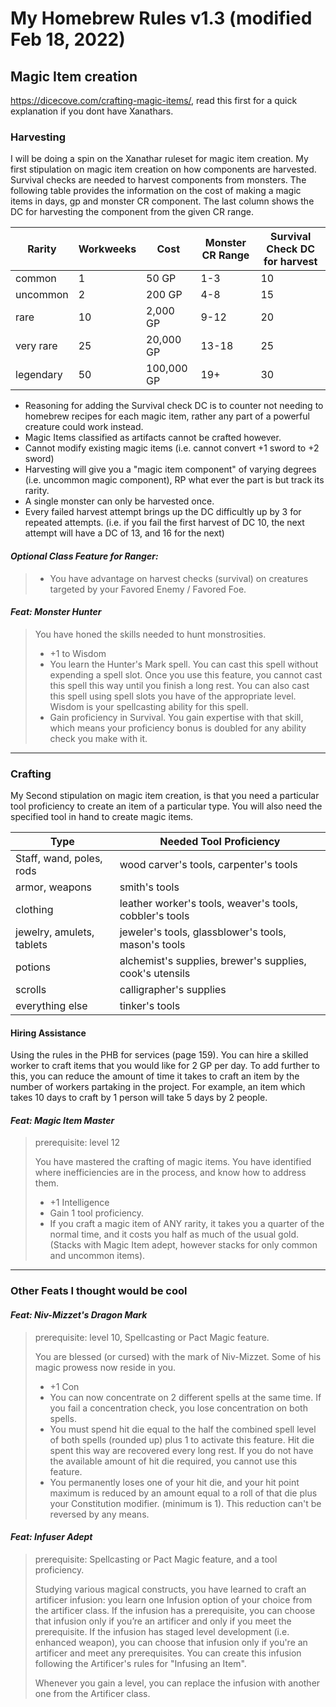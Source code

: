 # My Homebrew Rules v1.3 (modified Feb 18, 2022)

## Magic Item creation 

https://dicecove.com/crafting-magic-items/, read this first for a quick explanation if you dont have Xanathars.


### Harvesting

I will be doing a spin on the Xanathar ruleset for magic item creation. My first stipulation on magic item creation on how components are harvested. Survival checks are needed to harvest components from monsters. The following table provides the information on the cost of  making a magic items in days, gp and monster CR component. The last column shows the DC for harvesting the component from the given CR range.


| Rarity    | Workweeks | Cost       | Monster CR Range | Survival Check DC for harvest |
|-----------|-----------|------------|------------------|-------------------------------|
| common    | 1         | 50 GP      | 1-3              | 10                            |
| uncommon  | 2         | 200 GP     | 4-8              | 15                            |
| rare      | 10        | 2,000 GP   | 9-12             | 20                            |
| very rare | 25        | 20,000 GP  | 13-18            | 25                            |
| legendary | 50        | 100,000 GP | 19+              | 30                            |

- Reasoning for adding the Survival check DC is to counter not needing to homebrew recipes for each magic item, rather any part of a powerful creature could work instead.
- Magic Items classified as artifacts cannot be crafted however.
- Cannot modify existing magic items (i.e. cannot convert +1 sword to +2 sword)
- Harvesting will give you a "magic item component" of varying degrees (i.e. uncommon magic component), RP what ever the part is but track its rarity.
- A single monster can only be harvested once.
- Every failed harvest attempt brings up the DC difficultly up by 3 for repeated attempts. (i.e. if you fail the first harvest of DC 10, the next attempt will have a DC of 13, and 16 for the next)

#### *Optional Class Feature for Ranger:*
>- You have advantage on harvest checks (survival) on creatures targeted by your Favored Enemy / Favored Foe.


#### *Feat: Monster Hunter* 
>You have honed the skills needed to hunt monstrosities.
>- +1 to Wisdom
>- You learn the Hunter's Mark spell. You can cast this spell without expending a spell slot. Once you use this feature, you cannot cast this spell this way until you finish a long rest. You can also cast this spell using spell slots you have of the appropriate level. Wisdom is your spellcasting ability for this spell.
>- Gain proficiency in Survival. You gain expertise with that skill, which means your proficiency bonus is doubled for any ability check you make with it.
>

---

### Crafting 

My Second stipulation on magic item creation, is that you need a particular tool proficiency to create an item of a particular type. You will also need the specified tool in hand to create magic items.

| Type                       | Needed Tool Proficiency                                  |
|----------------------------|----------------------------------------------------------|
| Staff, wand, poles, rods   | wood carver's tools, carpenter's tools                   |
| armor, weapons             | smith's tools                                            |
| clothing                   | leather worker's tools, weaver's tools, cobbler's tools  |
| jewelry, amulets, tablets  | jeweler's tools, glassblower's tools, mason's tools      |
| potions                    | alchemist's supplies, brewer's supplies, cook's utensils |
| scrolls                    | calligrapher's supplies                                  |
| everything else            | tinker's tools                                           |


#### Hiring Assistance

Using the rules in the PHB for services (page 159). You can hire a skilled worker to craft items that you would like for 2 GP per day. To add further to this, you can reduce the amount of time it takes to craft an item by the number of workers partaking in the project. For example, an item which takes 10 days to craft by 1 person will take 5 days by 2 people. 

#### *Feat: Magic Item Master* 

>prerequisite: level 12
>
>You have mastered the crafting of magic items. You have identified where inefficiencies are in the process, and know how to address them.
>- +1 Intelligence
>- Gain 1 tool proficiency.
>- If you craft a magic item of ANY rarity, it takes you a quarter of the normal time, and it costs you half as much of the usual gold. (Stacks with Magic Item adept, however stacks for only common and uncommon items).


---

### Other Feats I thought would be cool

#### *Feat: Niv-Mizzet's Dragon Mark*
>prerequisite: level 10, Spellcasting or Pact Magic feature.
>
>You are blessed (or cursed) with the mark of Niv-Mizzet. Some of his magic prowess now reside in you.
>- +1 Con 
>- You can now concentrate on 2 different spells at the same time. If you fail a concentration check, you lose concentration on both spells. 
>- You must spend hit die equal to the half the combined spell level of both spells (rounded up) plus 1 to activate this feature. Hit die spent this way are recovered every long rest. If you do not have the available amount of hit die required, you cannot use this feature.
>- You permanently loses one of your hit die, and your hit point maximum is reduced by an amount equal to a roll of that die plus your Constitution modifier. (minimum is 1). This reduction can't be reversed by any means.


#### *Feat: Infuser Adept*
>prerequisite: Spellcasting or Pact Magic feature, and a tool proficiency.
>
>Studying various magical constructs, you have learned to craft an artificer infusion: you learn one Infusion option of your choice from the artificer class. If the infusion has a prerequisite, you can choose that infusion only if you’re an artificer and only if you meet the prerequisite. If the infusion has staged level development (i.e. enhanced weapon), you can choose that infusion only if you're an artificer and meet any prerequisites. You can create this infusion following the Artificer's rules for "Infusing an Item".
>
>Whenever you gain a level, you can replace the infusion with another one from the Artificer class.
